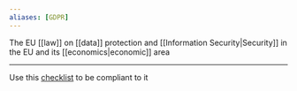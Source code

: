 ```yaml
---
aliases: [GDPR]
---
```


The EU [[law]] on [[data]] protection and [[Information Security|Security]] in the EU and its [[economics|economic]] area

---

Use this [checklist](https://gdprchecklist.io/) to be compliant to it